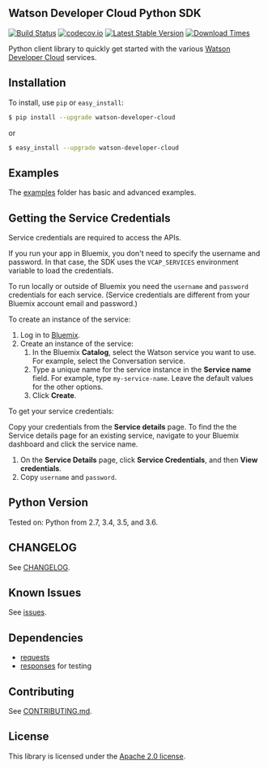 ## Watson Developer Cloud Python SDK
[![Build Status](https://travis-ci.org/watson-developer-cloud/python-sdk.svg)](https://travis-ci.org/watson-developer-cloud/python-sdk)
[![codecov.io](https://codecov.io/github/watson-developer-cloud/python-sdk/coverage.svg?branch=master)](https://codecov.io/github/watson-developer-cloud/python-sdk?branch=master)
[![Latest Stable Version](https://img.shields.io/pypi/v/watson-developer-cloud.svg)](https://pypi.python.org/pypi/watson-developer-cloud)
[![Download Times](https://img.shields.io/pypi/dm/watson-developer-cloud.svg)](https://pypi.python.org/pypi/watson-developer-cloud)

Python client library to quickly get started with the various [Watson Developer Cloud][wdc] services.

## Installation

To install, use `pip` or `easy_install`:

```bash
$ pip install --upgrade watson-developer-cloud
```
or
```bash
$ easy_install --upgrade watson-developer-cloud
```

## Examples
The [examples][examples] folder has basic and advanced examples.

## Getting the Service Credentials
Service credentials are required to access the APIs.

If you run your app in Bluemix, you don't need to specify the username and password. In that case, the SDK uses the `VCAP_SERVICES` environment variable to load the credentials.

To run locally or outside of Bluemix you need the `username` and `password` credentials for each service. (Service credentials are different from your Bluemix account email and password.)

To create an instance of the service:

1. Log in to [Bluemix][bluemix].
1. Create an instance of the service:
   1. In the Bluemix **Catalog**, select the Watson service you want to use. For example, select the Conversation service.
   1. Type a unique name for the service instance in the **Service name** field. For example, type `my-service-name`. Leave the default values for the other options.
   1. Click **Create**.

To get your service credentials:

Copy your credentials from the **Service details** page. To find the the Service details page for an existing service, navigate to your Bluemix dashboard and click the service name.

1. On the **Service Details** page, click **Service Credentials**, and then **View credentials**.
1. Copy `username` and `password`.

## Python Version
Tested on: Python from 2.7, 3.4, 3.5, and 3.6.

## CHANGELOG
See [CHANGELOG](https://github.com/watson-developer-cloud/python-sdk/wiki/Changelog).

## Known Issues
See [issues](https://github.com/watson-developer-cloud/python-sdk/issues).

## Dependencies
* [requests]
* [responses] for testing

## Contributing
See [CONTRIBUTING.md][CONTRIBUTING].

## License

This library is licensed under the [Apache 2.0 license][license].

[wdc]: http://www.ibm.com/watson/developercloud/
[bluemix]: https://console.ng.bluemix.net
[responses]: https://github.com/getsentry/responses
[requests]: http://docs.python-requests.org/en/latest/
[examples]: https://github.com/watson-developer-cloud/python-sdk/tree/master/examples
[CONTRIBUTING]: https://github.com/watson-developer-cloud/python-sdk/blob/master/CONTRIBUTING.md
[license]: http://www.apache.org/licenses/LICENSE-2.0
